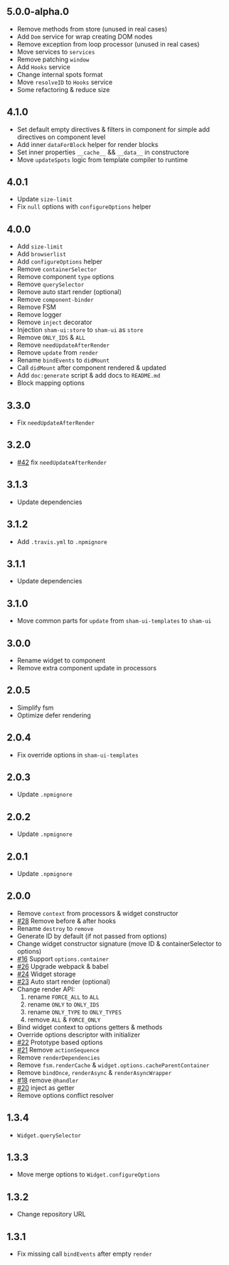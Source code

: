 ## 5.0.0-alpha.0
* Remove methods from store (unused in real cases)
* Add `Dom` service for wrap creating DOM nodes
* Remove exception from loop processor (unused in real cases)
* Move services to `services`
* Remove patching `window`
* Add `Hooks` service
* Change internal spots format
* Move `resolveID` to `Hooks` service
* Some refactoring & reduce size

## 4.1.0
* Set default empty directives & filters in component for simple add directives on component level
* Add inner `dataForBlock` helper for render blocks
* Set inner properties `__cache__` && `__data__` in constructore
* Move `updateSpots` logic from template compiler to runtime 

## 4.0.1
* Update `size-limit`
* Fix `null` options with `configureOptions` helper

## 4.0.0
* Add `size-limit`
* Add `browserlist`
* Add `configureOptions` helper
* Remove `containerSelector` 
* Remove component `type` options
* Remove `querySelector`
* Remove auto start render (optional)
* Remove `component-binder`
* Remove FSM
* Remove logger
* Remove `inject` decorator
* Injection `sham-ui:store` to `sham-ui` as `store`
* Remove `ONLY_IDS` & `ALL`
* Remove `needUpdateAfterRender`
* Remove `update` from `render`
* Rename `bindEvents` to `didMount`
* Call `didMount` after component rendered & updated
* Add `doc:generate` script & add docs to `README.md`
* Block mapping options

## 3.3.0
* Fix `needUpdateAfterRender`

## 3.2.0
* [#42](https://github.com/sham-ui/sham-ui/issues/16) fix `needUpdateAfterRender`

## 3.1.3
* Update dependencies

## 3.1.2
* Add `.travis.yml` to `.npmignore` 

## 3.1.1
* Update dependencies

## 3.1.0
* Move common parts for `update` from `sham-ui-templates` to `sham-ui` 

## 3.0.0
* Rename widget to component
* Remove extra component update in processors

## 2.0.5
* Simplify fsm 
* Optimize defer rendering

## 2.0.4
* Fix override options in `sham-ui-templates`

## 2.0.3
* Update `.npmignore`

## 2.0.2
* Update `.npmignore`

## 2.0.1
* Update `.npmignore`

## 2.0.0
* Remove `context` from processors & widget constructor 
* [#28](https://github.com/sham-ui/sham-ui/issues/28) Remove before & after hooks
* Rename `destroy` to `remove`
* Generate ID by default (if not passed from options) 
* Change widget constructor signature (move ID & containerSelector to options)
* [#16](https://github.com/sham-ui/sham-ui/issues/16) Support `options.container`
* [#26](https://github.com/sham-ui/sham-ui/issues/26) Upgrade webpack & babel
* [#24](https://github.com/sham-ui/sham-ui/issues/25) Widget storage
* [#23](https://github.com/sham-ui/sham-ui/issues/23) Auto start render (optional)
* Change render API: 
    1) rename `FORCE_ALL` to `ALL`
    2) rename `ONLY` to `ONLY_IDS`
    3) rename `ONLY_TYPE` to `ONLY_TYPES`
    4) remove `ALL` & `FORCE_ONLY`
* Bind widget context to options getters & methods
* Override options descriptor with initializer
* [#22](https://github.com/sham-ui/sham-ui/issues/22) Prototype based options 
* [#21](https://github.com/sham-ui/sham-ui/issues/21) Remove `actionSequence` 
* Remove `renderDependencies`
* Remove `fsm.renderCache` & `widget.options.cacheParentContainer` 
* Remove `bindOnce`, `renderAsync` & `renderAsyncWrapper`
* [#18](https://github.com/sham-ui/sham-ui/issues/18) remove `@handler`
* [#20](https://github.com/sham-ui/sham-ui/issues/20) inject as getter
* Remove options conflict resolver

## 1.3.4
* `Widget.querySelector`

## 1.3.3
* Move merge options to `Widget.configureOptions`

## 1.3.2
* Change repository URL

## 1.3.1
* Fix missing call `bindEvents` after empty `render`
